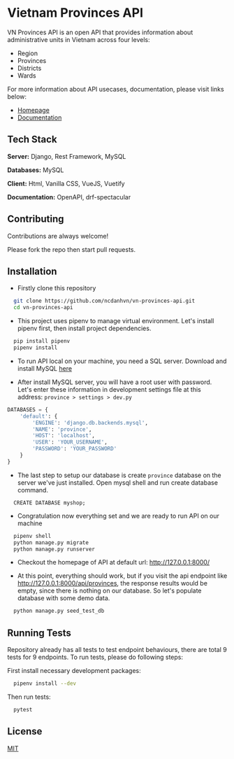 
# Vietnam Provinces API

VN Provinces API is an open API that provides information about administrative units in Vietnam across four levels:

- Region
- Provinces
- Districts
- Wards

For more information about API usecases, documentation, please visit links below:

- [Homepage](https://vnprovinces.pythonanywhere.com)
- [Documentation](https://vnprovinces.pythonanywhere.com/docs)

## Tech Stack

**Server:** Django, Rest Framework, MySQL

**Databases:** MySQL

**Client:** Html, Vanilla CSS, VueJS, Vuetify

**Documentation:** OpenAPI, drf-spectacular

## Contributing

Contributions are always welcome!

Please fork the repo then start pull requests.

## Installation

- Firstly clone this repository

```bash
  git clone https://github.com/ncdanhvn/vn-provinces-api.git
  cd vn-provinces-api
```

- This project uses pipenv to manage virtual environment. Let's install pipenv first, then install project dependencies.

```bash
  pip install pipenv 
  pipenv install
```

- To run API local on your machine, you need a SQL server. Download and install MySQL [here](https://dev.mysql.com/downloads/mysql/)

- After install MySQL server, you will have a root user with password. Let's enter these information in development settings file at this address: `province > settings > dev.py`

```python
DATABASES = {
    'default': {
        'ENGINE': 'django.db.backends.mysql',
        'NAME': 'province',
        'HOST': 'localhost',
        'USER': 'YOUR_USERNAME',
        'PASSWORD': 'YOUR_PASSWORD'
    }
}
```

- The last step to setup our database is create `province` database on the server we've just installed. Open mysql shell and run create database command.

```mysql
  CREATE DATABASE myshop;
```

- Congratulation now everything set and we are ready to run API on our machine

```bash
  pipenv shell
  python manage.py migrate
  python manage.py runserver
```

- Checkout the homepage of API at default url: <http://127.0.0.1:8000/>

- At this point, everything should work, but if you visit the api endpoint like <http://127.0.0.1:8000/api/provinces>, the response results would be empty, since there is nothing on our database. So let's populate database with some demo data.

```bash
  python manage.py seed_test_db
```

## Running Tests

Repository already has all tests to test endpoint behaviours, there are total 9 tests for 9 endpoints. To run tests, please do following steps:

First install necessary development packages:

```bash
  pipenv install --dev
```

Then run tests:

```bash
  pytest
```

## License

[MIT](https://choosealicense.com/licenses/mit/)
